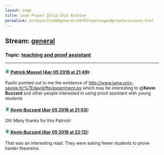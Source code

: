 ```yaml
---
layout: page
title: Lean Prover Zulip Chat Archive 
permalink: archive/113488general/44791teachingandproofassistant.html
---
```


## Stream: [general](index.html)
### Topic: [teaching and proof assistant](44791teachingandproofassistant.html)

---

#### [![Click to go to Zulip](../../assets/img/zulip2.png) Patrick Massot (Apr 05 2018 at 21:49)](https://leanprover.zulipchat.com/#narrow/stream/113488-general/topic/teaching%20and%20proof%20assistant/near/124686646):
Paulin pointed out to me the existence of http://www.lama.univ-savoie.fr/%7Edavid/ftp/experiment.ps which may be interesting to @**Kevin Buzzard** and other people interested in using proof assistant with young students

#### [![Click to go to Zulip](../../assets/img/zulip2.png) Kevin Buzzard (Apr 05 2018 at 21:53)](https://leanprover.zulipchat.com/#narrow/stream/113488-general/topic/teaching%20and%20proof%20assistant/near/124686821):
Oh! Many thanks for this Patrick!

#### [![Click to go to Zulip](../../assets/img/zulip2.png) Kevin Buzzard (Apr 05 2018 at 22:12)](https://leanprover.zulipchat.com/#narrow/stream/113488-general/topic/teaching%20and%20proof%20assistant/near/124687679):
That was an interesting read. They were asking fewer students to prove harder theorems.

